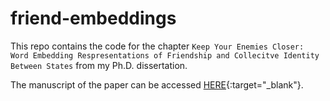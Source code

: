 # friend-embeddings

This repo contains the code for the chapter `Keep Your Enemies Closer: Word Embedding Respresentations of Friendship and Collecitve Identity Between States` from my Ph.D. dissertation.

The manuscript of the paper can be accessed [HERE](https://www.dropbox.com/scl/fi/zei0j1ycugxexj8sn6hmj/Cuppernull-Keep-Your-Enemies-Closer-Dissertation-Version.pdf?rlkey=049ijj9774d9nrrkdazfih8nc&dl=0){:target="_blank"}. 

